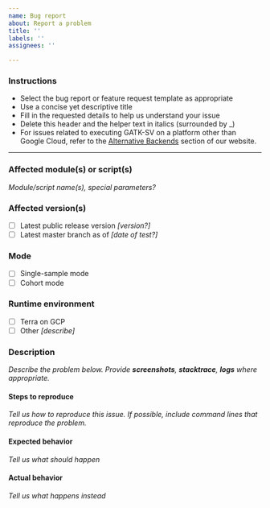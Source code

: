 ```yaml
---
name: Bug report
about: Report a problem
title: ''
labels: ''
assignees: ''

---
```


### Instructions
* Select the bug report or feature request template as appropriate
* Use a concise yet descriptive title
* Fill in the requested details to help us understand your issue
* Delete this header and the helper text in italics (surrounded by _)
* For issues related to executing GATK-SV on a platform other than Google Cloud, refer to the [Alternative Backends](https://broadinstitute.github.io/gatk-sv/docs/gs/runtime-env#alternative-backends-not-supported) section of our website.
-----

### Affected module(s) or script(s)
_Module/script name(s), special parameters?_

### Affected version(s)
- [ ] Latest public release version _[version?]_
- [ ] Latest master branch as of _[date of test?]_

### Mode
- [ ] Single-sample mode
- [ ] Cohort mode

### Runtime environment
- [ ] Terra on GCP
- [ ] Other _[describe]_

### Description 
_Describe the problem below. Provide **screenshots**, **stacktrace**, **logs** where appropriate._

#### Steps to reproduce
_Tell us how to reproduce this issue. If possible, include command lines that reproduce the problem._

#### Expected behavior
_Tell us what should happen_

#### Actual behavior
_Tell us what happens instead_
